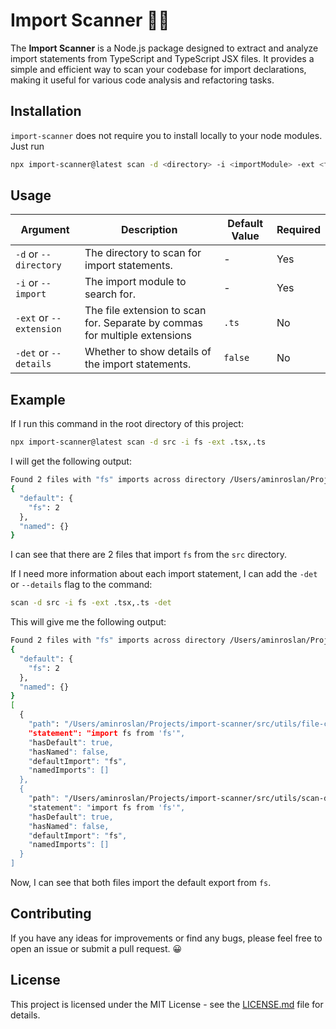 # Import Scanner 🕵️‍♀️

The **Import Scanner** is a Node.js package designed to extract and analyze
import statements from TypeScript and TypeScript JSX files. It provides a simple
and efficient way to scan your codebase for import declarations, making it
useful for various code analysis and refactoring tasks.

## Installation

`import-scanner` does not require you to install locally to your node modules.
Just run

```bash
npx import-scanner@latest scan -d <directory> -i <importModule> -ext <fileExtension>
```

## Usage

| Argument                | Description                                                                | Default Value | Required |
| ----------------------- | -------------------------------------------------------------------------- | ------------- | -------- |
| `-d` or `--directory`   | The directory to scan for import statements.                               | -             | Yes      |
| `-i` or `--import`      | The import module to search for.                                           | -             | Yes      |
| `-ext` or `--extension` | The file extension to scan for. Separate by commas for multiple extensions | `.ts`         | No       |
| `-det` or `--details`   | Whether to show details of the import statements.                          | `false`       | No       |

## Example

If I run this command in the root directory of this project:

```bash
npx import-scanner@latest scan -d src -i fs -ext .tsx,.ts
```

I will get the following output:

```bash
Found 2 files with "fs" imports across directory /Users/aminroslan/Projects/import-scanner/src:
{
  "default": {
    "fs": 2
  },
  "named": {}
}

```

I can see that there are 2 files that import `fs` from the `src` directory.

If I need more information about each import statement, I can add the `-det` or
`--details` flag to the command:

```bash
scan -d src -i fs -ext .tsx,.ts -det
```

This will give me the following output:

```bash
Found 2 files with "fs" imports across directory /Users/aminroslan/Projects/import-scanner/src:
{
  "default": {
    "fs": 2
  },
  "named": {}
}
[
  {
    "path": "/Users/aminroslan/Projects/import-scanner/src/utils/file-contains-import.ts",
    "statement": "import fs from 'fs'",
    "hasDefault": true,
    "hasNamed": false,
    "defaultImport": "fs",
    "namedImports": []
  },
  {
    "path": "/Users/aminroslan/Projects/import-scanner/src/utils/scan-directories.ts",
    "statement": "import fs from 'fs'",
    "hasDefault": true,
    "hasNamed": false,
    "defaultImport": "fs",
    "namedImports": []
  }
]
```

Now, I can see that both files import the default export from `fs`.

## Contributing

If you have any ideas for improvements or find any bugs, please feel free to
open an issue or submit a pull request. 😀

## License

This project is licensed under the MIT License - see the
[LICENSE.md](LICENSE.md) file for details.

